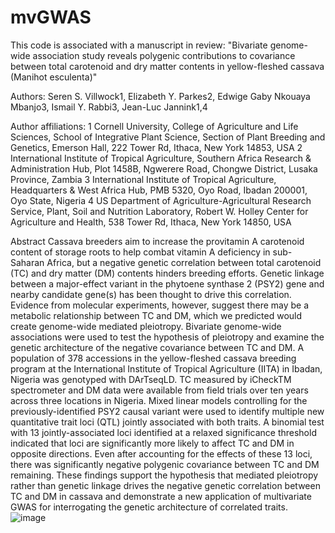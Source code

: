 # mvGWAS

This code is associated with a manuscript in review:
"Bivariate genome-wide association study reveals polygenic contributions to covariance between total carotenoid and dry matter contents in yellow-fleshed cassava (Manihot esculenta)"

Authors:
Seren S. Villwock1, Elizabeth Y. Parkes2, Edwige Gaby Nkouaya Mbanjo3, Ismail Y. Rabbi3, Jean-Luc Jannink1,4

Author affiliations:
1 Cornell University, College of Agriculture and Life Sciences, School of Integrative Plant Science, Section of Plant Breeding and Genetics, Emerson Hall, 222 Tower Rd, Ithaca, New York 14853, USA
2 International Institute of Tropical Agriculture, Southern Africa Research & Administration Hub, Plot 1458B, Ngwerere Road, Chongwe District, Lusaka Province, Zambia 
3 International Institute of Tropical Agriculture, Headquarters & West Africa Hub, PMB 5320, Oyo Road, Ibadan 200001, Oyo State, Nigeria
4 US Department of Agriculture-Agricultural Research Service, Plant, Soil and Nutrition Laboratory, Robert W. Holley Center for Agriculture and Health, 538 Tower Rd, Ithaca, New York 14850, USA

Abstract
Cassava breeders aim to increase the provitamin A carotenoid content of storage roots to help combat vitamin A deficiency in sub-Saharan Africa, but a negative genetic correlation between total carotenoid (TC) and dry matter (DM) contents hinders breeding efforts. Genetic linkage between a major-effect variant in the phytoene synthase 2 (PSY2) gene and nearby candidate gene(s) has been thought to drive this correlation. Evidence from molecular experiments, however, suggest there may be a metabolic relationship between TC and DM, which we predicted would create genome-wide mediated pleiotropy. Bivariate genome-wide associations were used to test the hypothesis of pleiotropy and examine the genetic architecture of the negative covariance between TC and DM. A population of 378 accessions in the yellow-fleshed cassava breeding program at the International Institute of Tropical Agriculture (IITA) in Ibadan, Nigeria was genotyped with DArTseqLD. TC measured by iCheckTM spectrometer and DM data were available from field trials over ten years across three locations in Nigeria. Mixed linear models controlling for the previously-identified PSY2 causal variant were used to identify multiple new quantitative trait loci (QTL) jointly associated with both traits. A binomial test with 13 jointly-associated loci identified at a relaxed significance threshold indicated that loci are significantly more likely to affect TC and DM in opposite directions. Even after accounting for the effects of these 13 loci, there was significantly negative polygenic covariance between TC and DM remaining. These findings support the hypothesis that mediated pleiotropy rather than genetic linkage drives the negative genetic correlation between TC and DM in cassava and demonstrate a new application of multivariate GWAS for interrogating the genetic architecture of correlated traits.
![image](https://github.com/user-attachments/assets/8d740317-ea14-41d3-820c-dbfdbee5ddd6)
